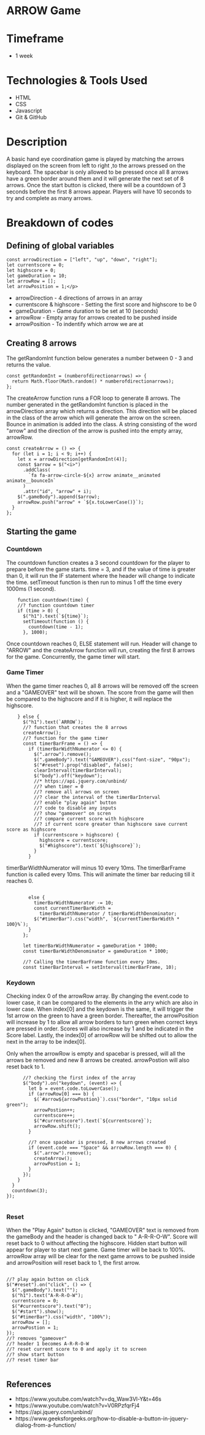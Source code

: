 <h1>ARROW Game

<h1>Timeframe </h1>
<ul>
  <li> 1 week </li>
 </ul> 
 <h1>Technologies & Tools Used </h1>
  <ul>
    <li> HTML
    <li>CSS
    <li>Javascript
    <li>Git & GitHub
 </ul> 
 
 <h1>Description</h1>
 <p> 
 A basic hand eye coordination game is played by matching the arrows displayed on the screen from left to right ,to the arrows pressed on the keyboard. 
 The spacebar is only allowed to be pressed once all 8 arrows have a green border around them and it will generate the next set of 8 arrows.
 Once the start button is clicked, there will be a countdown of 3 seconds before the first 8 arrows appear. Players will have 10 seconds to try and complete
 as many arrows.
</p>

<h1>Breakdown of codes</h1>
<p>
<h2> Defining of global variables </h2>
<p>
  
```  
const arrowDirection = ["left", "up", "down", "right"];
let currentscore = 0;
let highscore = 0;
let gameDuration = 10;
let arrowRow = [];
let arrowPosition = 1;</p>
```
<ul>
  <li> arrowDirection - 4 directions of arrows in an array</li>
  <li> currentscore & highscore - Setting the first score and highscore to be 0</li>
  <li> gameDuration - Game duration to be set at 10 (seconds)</li>
  <li> arrowRow - Empty array for arrows created to be pushed inside</li>
  <li> arrowPosition - To indentify which arrow we are at </li>
</ul>
  
 <h2> Creating 8 arrows </h2>
 <p>
  
The getRandomInt function below generates a number between 0 - 3 and returns the value.
```  
const getRandomInt = (numberofdirectionarrows) => {
  return Math.floor(Math.random() * numberofdirectionarrows);
};
```
The createArrow function runs a FOR loop to generate 8 arrows. The number generated in the getRandomInt function is placed in the arrowDirection array which returns a direction. This direction will be placed in the class of the arrow which will generate the arrow on the screen.
Bounce in animation is added into the class. A string consisting of the word "arrow" and the direction of the arrow is pushed into the empty array, arrowRow.
``` 
const createArrow = () => {
  for (let i = 1; i < 9; i++) {
    let x = arrowDirection[getRandomInt(4)];
    const $arrow = $("<i>")
      .addClass(
        `fa fa-arrow-circle-${x} arrow animate__animated animate__bounceIn`
      )
      .attr("id", "arrow" + i);
    $(".gameBody").append($arrow);
    arrowRow.push("arrow" + `${x.toLowerCase()}`);
  }
};
```
 </p>

 <h2> Starting the game  </h2>
 <p>
  <h3> Countdown </h3>  
The countdown function creates a 3 second countdown for the player to prepare before the game starts. time = 3, and if the value of time is greater than 0, it will run the IF statement where the header will change to indicate the time. setTimeout function is then run to minus 1 off the time every 1000ms (1 second).
   
```  
    function countdown(time) {
    //? function countdown timer
    if (time > 0) {
      $("h1").text(`${time}`);
      setTimeout(function () {
        countdown(time - 1);
      }, 1000);
```
Once countdown reaches 0, ELSE statement will run. Header will change to "ARROW" and the createArrow function will run, creating the first 8 arrows for the game. Concurrently, the game timer will start.
  
<h3> Game Timer </h3>
  
When the game timer reaches 0, all 8 arrows will be removed off the screen and a "GAMEOVER" text will be shown. The score from the game will then be compared to the highscore and if it is higher, it will replace the highscore.
   
```   
    } else {
      $("h1").text(`ARROW`);
      //? function that creates the 8 arrows
      createArrow();
      //? function for the game timer
      const timerBarFrame = () => {
        if (timerBarWidthNumerator <= 0) {
          $(".arrow").remove();
          $(".gameBody").text("GAMEOVER").css("font-size", "90px");
          $("#reset").prop("disabled", false);
          clearInterval(timerBarInterval);
          $("body").off("keydown");
          //* https://api.jquery.com/unbind/
          //? when timer = 0
          //? remove all arrows on screen
          //? clear the interval of the timerBarInterval
          //? enable "play again" button
          //? code to disable any inputs
          //? show "gameover" on scren
          //? compare current score with highscore
          //? if current score greater than highscore save current score as highscore
          if (currentscore > highscore) {
            highscore = currentscore;
            $("#highscore").text(`${highscore}`);
          }
        }
```
  
timerBarWidthNumerator will minus 10 every 10ms. The timerBarFrame function is called every 10ms. This will animate the timer bar reducing till it reaches 0.
   
```  
        
        else {
          timerBarWidthNumerator -= 10;
          const currentTimerBarWidth =
            timerBarWidthNumerator / timerBarWidthDenominator;
          $("#timerBar").css("width", `${currentTimerBarWidth * 100}%`);
        }
      };

      let timerBarWidthNumerator = gameDuration * 1000;
      const timerBarWidthDenominator = gameDuration * 1000;

      //? Calling the timerBarFrame function every 10ms.
      const timerBarInterval = setInterval(timerBarFrame, 10);
```
  
  <h3> Keydown </h3>
    
Checking index 0 of the arrowRow array. By changing the event.code to lower case, it can be compared to the elements in the arry which are also in lower case. When index[0] and the keydown is the same, it will trigger the 1st arrow on the green to have a green border. Thereafter, the arrowPosition will increase by 1 to allow all arrow borders to turn green when correct keys are pressed in order. Scores will also increase by 1 and be indicated in the Score label. Lastly, the index[0] of arrowRow will be shifted out to allow the next in the array to be index[0].
   
Only when the arrowRow is empty and spacebar is pressed, will all the arrows be removed and new 8 arrows be created. arrowPostion will also reset back to 1.
   
```   
      //? checking the first index of the array
      $("body").on("keydown", (event) => {
        let b = event.code.toLowerCase();
        if (arrowRow[0] === b) {
          $(`#arrow${arrowPostion}`).css("border", "10px solid green");
          arrowPostion++;
          currentscore++;
          $("#currentscore").text(`${currentscore}`);
          arrowRow.shift();
        }

        //? once spacebar is pressed, 8 new arrows created
        if (event.code === "Space" && arrowRow.length === 0) {
          $(".arrow").remove();
          createArrow();
          arrowPostion = 1;
        }
      });
    }
  }
  countdown(3);
});
   
```   
<h3> Reset </h3>

  When the "Play Again" button is clicked, "GAMEOVER" text is removed from the gameBody and the header is changed back to " A-R-R-O-W". Score will reset back to 0 without affecting the highscore. Hidden start button will appear for player to start next game. Game timer will be back to 100%. arrowRow array will be clear for the next game arrows to be pushed inside and arrowPosition will reset back to 1, the first arrow.
```

//? play again button on click
$("#reset").on("click", () => {
  $(".gameBody").text("");
  $("h1").text("A-R-R-O-W");
  currentscore = 0;
  $("#currentscore").text("0");
  $("#start").show();
  $("#timerBar").css("width", "100%");
  arrowRow = [];
  arrowPostion = 1;
});
//? removes "gameover"
//? header 1 becomes A-R-R-O-W
//? reset current score to 0 and apply it to screen
//? show start button
//? reset timer bar
   
```   
</p>

  <h2>References</h2>
  <ul>
    <li> https://www.youtube.com/watch?v=dq_Waw3Vl-Y&t=46s </li>
    <li> https://www.youtube.com/watch?v=V0RPzfqrFj4 </li>
    <li> https://api.jquery.com/unbind/ </li>
    <li> https://www.geeksforgeeks.org/how-to-disable-a-button-in-jquery-dialog-from-a-function/ </li>
  </ul>
